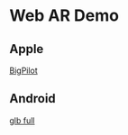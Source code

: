 <script type="module" src="https://unpkg.com/@google/model-viewer/dist/model-viewer.js"></script>
<script nomodule src="https://unpkg.com/@google/model-viewer/dist/model-viewer-legacy.js"></script>

# Web AR Demo

## Apple

[BigPilot](./BigPilot.usdz)

## Android

[glb full](intent://akqaber.github.io/iwc-ar/gltf/BigPilot.glb#Intent;scheme=https;package=com.google.android.googlequicksearchbox;action=android.intent.action.VIEW;S.browser_fallback_url=https://developers.google.com/ar;end;)


<model-viewer alt="A 3D model of a IWC Big Pilot watch." src="./gltf/BigPilot.glb" ios-src="BigPilot.usdz" magic-leap ar>
